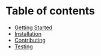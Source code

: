 # Table of contents

- [Getting Started](docs/getting-started.md)
- [Installation](docs/installation.md)
- [Contributing](docs/contributing.md)
- [Testing](docs/testing.md)
